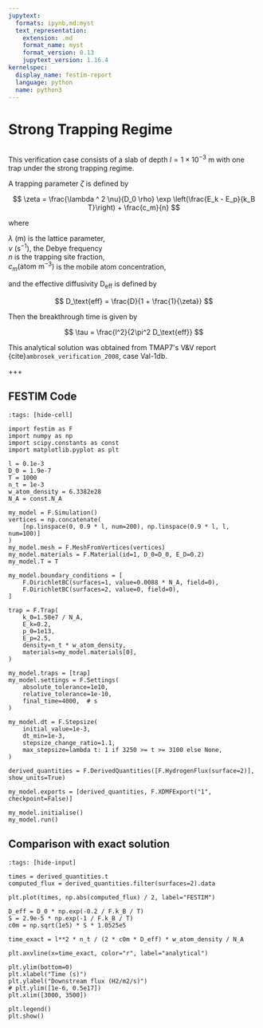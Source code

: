 ```yaml
---
jupytext:
  formats: ipynb,md:myst
  text_representation:
    extension: .md
    format_name: myst
    format_version: 0.13
    jupytext_version: 1.16.4
kernelspec:
  display_name: festim-report
  language: python
  name: python3
---
```


# Strong Trapping Regime

```{tags} 1D, MES, transient, trapping
```

This verification case consists of a slab of depth $l = 1 \times 10^{-3} \ \mathrm{m}$ with one trap under the strong trapping regime.

A trapping parameter $\zeta$ is defined by

$$
    \zeta = \frac{\lambda ^ 2 \nu}{D_0 \rho} \exp \left(\frac{E_k - E_p}{k_B T}\right) + \frac{c_m}{n}
$$

where

$\lambda \ \mathrm{(m)}$ is the lattice parameter, \
$\nu \ (\mathrm{s}^{-1})$, the Debye frequency \
$n$ is the trapping site fraction, \
$c_m (\text{atom} \ \mathrm{m}^{-3})$ is the mobile atom concentration,

and the effective diffusivity $\mathrm{D_\text{eff}}$ is defined by

$$
    D_\text{eff} = \frac{D}{1 + \frac{1}{\zeta}}
$$

Then the breakthrough time is given by

$$
    \tau = \frac{l^2}{2\pi^2 D_\text{eff}}
$$

This analytical solution was obtained from TMAP7's V&V report {cite}`ambrosek_verification_2008`, case Val-1db.

+++

## FESTIM Code

```{code-cell} ipython3
:tags: [hide-cell]

import festim as F
import numpy as np
import scipy.constants as const
import matplotlib.pyplot as plt

l = 0.1e-3
D_0 = 1.9e-7
T = 1000
n_t = 1e-3
w_atom_density = 6.3382e28
N_A = const.N_A

my_model = F.Simulation()
vertices = np.concatenate(
    [np.linspace(0, 0.9 * l, num=200), np.linspace(0.9 * l, l, num=100)]
)
my_model.mesh = F.MeshFromVertices(vertices)
my_model.materials = F.Material(id=1, D_0=D_0, E_D=0.2)
my_model.T = T

my_model.boundary_conditions = [
    F.DirichletBC(surfaces=1, value=0.0088 * N_A, field=0),
    F.DirichletBC(surfaces=2, value=0, field=0),
]

trap = F.Trap(
    k_0=1.58e7 / N_A,
    E_k=0.2,
    p_0=1e13,
    E_p=2.5,
    density=n_t * w_atom_density,
    materials=my_model.materials[0],
)

my_model.traps = [trap]
my_model.settings = F.Settings(
    absolute_tolerance=1e10,
    relative_tolerance=1e-10,
    final_time=4000,  # s
)

my_model.dt = F.Stepsize(
    initial_value=1e-3,
    dt_min=1e-3,
    stepsize_change_ratio=1.1,
    max_stepsize=lambda t: 1 if 3250 >= t >= 3100 else None,
)

derived_quantities = F.DerivedQuantities([F.HydrogenFlux(surface=2)], show_units=True)

my_model.exports = [derived_quantities, F.XDMFExport("1", checkpoint=False)]

my_model.initialise()
my_model.run()
```

## Comparison with exact solution

```{code-cell} ipython3
:tags: [hide-input]

times = derived_quantities.t
computed_flux = derived_quantities.filter(surfaces=2).data

plt.plot(times, np.abs(computed_flux) / 2, label="FESTIM")

D_eff = D_0 * np.exp(-0.2 / F.k_B / T)
S = 2.9e-5 * np.exp(-1 / F.k_B / T)
c0m = np.sqrt(1e5) * S * 1.0525e5

time_exact = l**2 * n_t / (2 * c0m * D_eff) * w_atom_density / N_A

plt.axvline(x=time_exact, color="r", label="analytical")

plt.ylim(bottom=0)
plt.xlabel("Time (s)")
plt.ylabel("Downstream flux (H2/m2/s)")
# plt.ylim([1e-6, 0.5e17])
plt.xlim([3000, 3500])

plt.legend()
plt.show()
```
